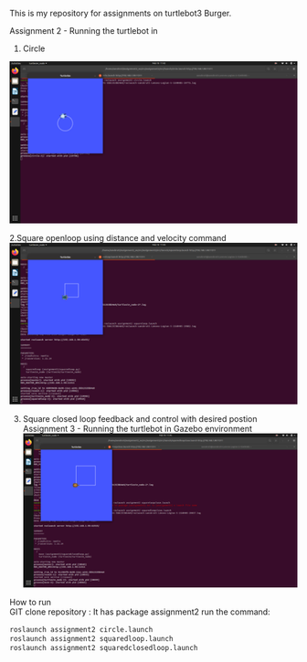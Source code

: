 This is my repository for assignments on turtlebot3 Burger. 

Assignment 2 - Running the turtlebot in 

1. Circle 

![Circle](https://github.com/Autonomousanz/AuE8230Spring22_SanskrutiJadhav/blob/main/MyWorkspace/src/assignment2/src/videos/Screenshot%20from%202022-02-10%2011-42-07.png)

2.Square openloop using distance and velocity command 
![square](https://github.com/Autonomousanz/AuE8230Spring22_SanskrutiJadhav/blob/main/MyWorkspace/src/assignment2/src/videos/Screenshot%20from%202022-02-10%2011-43-30.png)

3. Square closed loop feedback and control with desired postion Assignment 3 - Running the turtlebot in Gazebo environment
![square](https://github.com/Autonomousanz/AuE8230Spring22_SanskrutiJadhav/blob/main/MyWorkspace/src/assignment2/src/videos/Screenshot%20from%202022-02-10%2011-45-18.png)



How to run     
GIT clone repository :
It has package assignment2 run the command: 


    
    roslaunch assignment2 circle.launch
    roslaunch assignment2 squaredloop.launch
    roslaunch assignment2 squaredclosedloop.launch


